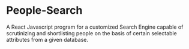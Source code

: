 # People-Search
A React Javascript program for a customized Search Engine capable of scrutinizing and shortlisting people on the basis of certain selectable attributes from a given database.
